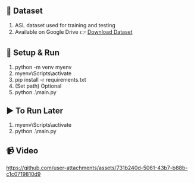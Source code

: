 ## 📂 Dataset
   1. ASL dataset used for training and testing<br>
   2. Available on Google Drive 👉 [Download Dataset](https://drive.google.com/drive/folders/1JJAsT6jfaDrJfbAN0opFF_okpy-qUBs6?usp=drive_link)
 
## 🚀 Setup & Run
1. python -m venv myenv<br>
2. myenv\Scripts\activate<br>
3. pip install -r requirements.txt<br>
4. (Set path) Optional<br>
5. python .\main.py

## ▶️ To Run Later
1. myenv\Scripts\activate<br>
2. python .\main.py

## 📹 Video
https://github.com/user-attachments/assets/731b240d-5061-43b7-b88b-c1c0719810d9

